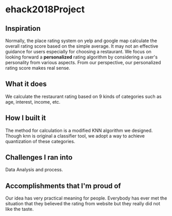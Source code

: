 # ehack2018Project

## Inspiration
Normally, the place rating system on yelp and google map calculate the overall rating score based on the simple average. It may not an effective guidance for users especially for choosing a restaurant. We focus on looking forward a **personalized** rating algorithm by considering a user's personality from various aspects. From our perspective, our personalized rating score makes real sense.

## What it does
We calculate the restaurant rating based on 9 kinds of categories such as age, interest, income, etc.

## How I built it
The method for calculation is a modified KNN algorithm we designed. Though knn is original a classifier tool, we adopt a way to achieve quantization of these categories.

## Challenges I ran into
Data Analysis and process. 

## Accomplishments that I'm proud of
Our idea has very practical meaning for people. Everybody has ever met the situation that they believed the rating from website but they really did not like the taste.

